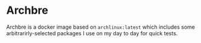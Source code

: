 # Archbre

Archbre is a docker image based on `archlinux:latest` which includes some arbitrarirly-selected packages I use on my day to day for quick tests.
